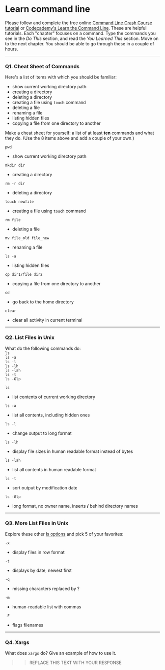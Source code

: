 # Learn command line

Please follow and complete the free online [Command Line Crash Course
tutorial](https://web.archive.org/web/20160708171659/http://cli.learncodethehardway.org/book/) or [Codecademy's Learn the Command Line](https://www.codecademy.com/learn/learn-the-command-line). These are helpful tutorials. Each "chapter" focuses on a command. Type the commands you see in the _Do This_ section, and read the _You Learned This_ section. Move on to the next chapter. You should be able to go through these in a couple of hours.

---

### Q1.  Cheat Sheet of Commands  

Here's a list of items with which you should be familiar:  
* show current working directory path
* creating a directory
* deleting a directory
* creating a file using `touch` command
* deleting a file
* renaming a file
* listing hidden files
* copying a file from one directory to another

Make a cheat sheet for yourself: a list of at least **ten** commands and what they do.  (Use the 8 items above and add a couple of your own.)  

`pwd`
* show current working directory path

`mkdir dir`
* creating a directory

`rm -r dir`
* deleting a directory

`touch newfile`
* creating a file using `touch` command

`rm file`
* deleting a file

`mv file_old file_new`
* renaming a file

`ls -a`
* listing hidden files

`cp dir1/file dir2`
* copying a file from one directory to another

`cd`
* go back to the home directory

`clear`
* clear all activity in current terminal

---

### Q2.  List Files in Unix   

What do the following commands do:  
`ls`  
`ls -a`  
`ls -l`  
`ls -lh`  
`ls -lah`  
`ls -t`  
`ls -Glp`  


`ls`  
* list contents of current working directory

`ls -a`  
* list all contents, including hidden ones

`ls -l`  
* change output to long format

`ls -lh`  
* display file sizes in human readable format instead of bytes

`ls -lah` 
* list all contents in human readable format

`ls -t`  
* sort output by modification date

`ls -Glp`  
* long format, no owner name, inserts **/** behind directory names

---

### Q3.  More List Files in Unix  

Explore these other [ls options](http://www.techonthenet.com/unix/basic/ls.php) and pick 5 of your favorites:

`-x`
* display files in row format

`-t`
* displays by date, newest first

`-q`
* missing characters replaced by ?

`-m`
* human-readable list with commas

`-F`
* flags filenames
---

### Q4.  Xargs   

What does `xargs` do? Give an example of how to use it.

> > REPLACE THIS TEXT WITH YOUR RESPONSE

 

